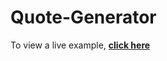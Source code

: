 # Quote-Generator

To view a live example, **[click here](https://gauravkr2506.github.io/quote-generator/)**
